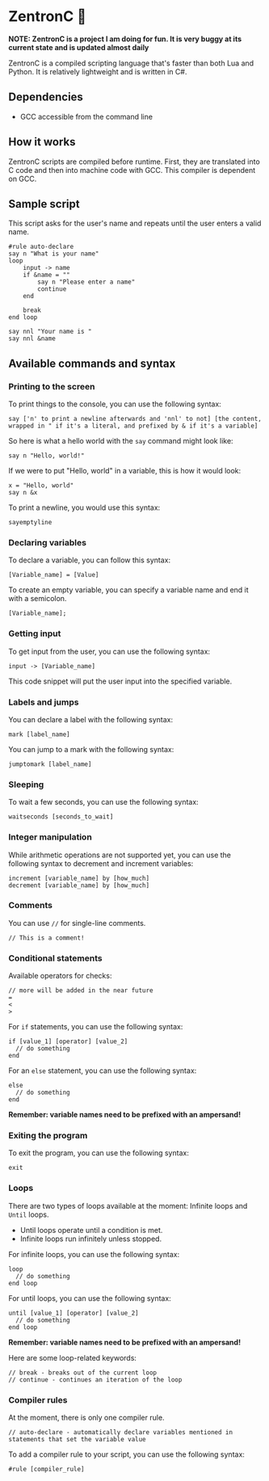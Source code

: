 # ZentronC 🚀
**NOTE: ZentronC is a project I am doing for fun. It is very buggy at its current state and is updated almost daily**

ZentronC is a compiled scripting language that's faster than both Lua and Python. It is relatively lightweight and is written in C#.

## Dependencies
* GCC accessible from the command line

## How it works
ZentronC scripts are compiled before runtime. First, they are translated into C code and then into machine code with GCC. This compiler is dependent on GCC.

## Sample script
This script asks for the user's name and repeats until the user enters a valid name.
```
#rule auto-declare
say n "What is your name"
loop 
    input -> name
    if &name = ""
        say n "Please enter a name"
        continue
    end

    break
end loop

say nnl "Your name is "
say nnl &name
```

## Available commands and syntax
### Printing to the screen
To print things to the console, you can use the following syntax:
```
say ['n' to print a newline afterwards and 'nnl' to not] [the content, wrapped in " if it's a literal, and prefixed by & if it's a variable]
```

So here is what a hello world with the `say` command might look like:
```
say n "Hello, world!"
```

If we were to put "Hello, world" in a variable, this is how it would look:
```
x = "Hello, world"
say n &x
```
To print a newline, you would use this syntax:
```
sayemptyline
```

### Declaring variables
To declare a variable, you can follow this syntax:

`[Variable_name] = [Value]`

To create an empty variable, you can specify a variable name and end it with a semicolon.

`[Variable_name];`

### Getting input
To get input from the user, you can use the following syntax:
```
input -> [Variable_name]
```
This code snippet will put the user input into the specified variable.

### Labels and jumps
You can declare a label with the following syntax:
```
mark [label_name]
```
You can jump to a mark with the following syntax:
```
jumptomark [label_name]
```

### Sleeping
To wait a few seconds, you can use the following syntax:
```
waitseconds [seconds_to_wait]
```

### Integer manipulation
While arithmetic operations are not supported yet, you can use the following syntax to decrement and increment variables:
```
increment [variable_name] by [how_much]
decrement [variable_name] by [how_much]
```

### Comments
You can use `//` for single-line comments.
```
// This is a comment!
```

### Conditional statements
Available operators for checks:
```
// more will be added in the near future
=
<
>
```
For `if` statements, you can use the following syntax:
```
if [value_1] [operator] [value_2]
  // do something
end
```
For an `else` statement, you can use the following syntax:
```
else
  // do something
end
```
**Remember: variable names need to be prefixed with an ampersand!**

### Exiting the program
To exit the program, you can use the following syntax:
```
exit
```

### Loops
There are two types of loops available at the moment: Infinite loops and `Until` loops.

* Until loops operate until a condition is met.
* Infinite loops run infinitely unless stopped.

For infinite loops, you can use the following syntax:
```
loop
  // do something
end loop
```
For until loops, you can use the following syntax:

```
until [value_1] [operator] [value_2]
  // do something
end loop
```
**Remember: variable names need to be prefixed with an ampersand!**

Here are some loop-related keywords:
```
// break - breaks out of the current loop
// continue - continues an iteration of the loop
```

### Compiler rules
At the moment, there is only one compiler rule.
```
// auto-declare - automatically declare variables mentioned in statements that set the variable value
```
To add a compiler rule to your script, you can use the following syntax:
```
#rule [compiler_rule]
```
